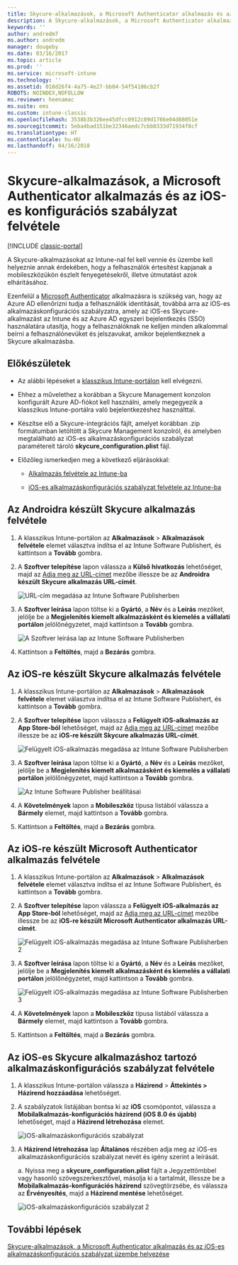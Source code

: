 ```yaml
---
title: Skycure-alkalmazások, a Microsoft Authenticator alkalmazás és az iOS-es konfigurációs szabályzat felvétele
description: A Skycure-alkalmazások, a Microsoft Authenticator alkalmazás és az iOS-es konfigurációs szabályzat felvétele a klasszikus Intune-portálra.
keywords: ''
author: andredm7
ms.author: andredm
manager: dougeby
ms.date: 03/16/2017
ms.topic: article
ms.prod: ''
ms.service: microsoft-intune
ms.technology: ''
ms.assetid: 018d26f4-4a75-4e27-bb04-54f54106cb2f
ROBOTS: NOINDEX,NOFOLLOW
ms.reviewer: heenamac
ms.suite: ems
ms.custom: intune-classic
ms.openlocfilehash: 3538b3b326ee45dfcc0912c89d1766e04d88051e
ms.sourcegitcommit: 5eba4bad151be32346aedc7cbb0333d71934f8cf
ms.translationtype: HT
ms.contentlocale: hu-HU
ms.lasthandoff: 04/16/2018
---
```

# <a name="add-skycure-apps-microsoft-authenticator-app-and-ios-configuration-policy"></a>Skycure-alkalmazások, a Microsoft Authenticator alkalmazás és az iOS-es konfigurációs szabályzat felvétele

[!INCLUDE [classic-portal](../includes/classic-portal.md)]

A Skycure-alkalmazásokat az Intune-nal fel kell vennie és üzembe kell helyeznie annak érdekében, hogy a felhasználók értesítést kapjanak a mobileszközükön észlelt fenyegetésekről, illetve útmutatást azok elhárításához.

Ezenfelül a [Microsoft Authenticator](https://docs.microsoft.com/azure/multi-factor-authentication/end-user/microsoft-authenticator-app-how-to) alkalmazásra is szükség van, hogy az Azure AD ellenőrizni tudja a felhasználók identitását, továbbá arra az iOS-es alkalmazáskonfigurációs szabályzatra, amely az iOS-es Skycure-alkalmazást az Intune és az Azure AD egyszeri bejelentkezés (SSO) használatára utasítja, hogy a felhasználóknak ne kelljen minden alkalommal beírni a felhasználónevüket és jelszavukat, amikor bejelentkeznek a Skycure alkalmazásba.

## <a name="before-you-begin"></a>Előkészületek

-   Az alábbi lépéseket a [klasszikus Intune-portálon](https://manage.microsoft.com/) kell elvégezni.

-   Ehhez a művelethez a korábban a Skycure Management konzolon konfigurált Azure AD-fiókot kell használni, amely megegyezik a klasszikus Intune-portálra való bejelentkezéshez használttal.

-   Készítse elő a Skycure-integrációs fájlt, amelyet korábban .zip formátumban letöltött a Skycure Management konzolról, és amelyben megtalálható az iOS-es alkalmazáskonfigurációs szabályzat paramétereit tároló **skycure\_configuration.plist** fájl.

-   Előzőleg ismerkedjen meg a következő eljárásokkal:

    -   [Alkalmazás felvétele az Intune-ba](/intune-classic/deploy-use/add-apps)

    -   [iOS-es alkalmazáskonfigurációs szabályzat felvétele az Intune-ba](/intune-classic/deploy-use/configure-ios-apps-with-mobile-app-configuration-policies-in-microsoft-intune)

## <a name="to-add-the-skycure-app-for-android"></a>Az Androidra készült Skycure alkalmazás felvétele

1.  A klasszikus Intune-portálon az **Alkalmazások** &gt; **Alkalmazások felvétele** elemet választva indítsa el az Intune Software Publishert, és kattintson a **Tovább** gombra.

2.  A **Szoftver telepítése** lapon válassza a **Külső hivatkozás** lehetőséget, majd az [Adja meg az URL-címet](https://play.google.com/store/apps/details?id=com.skycure.skycure) mezőbe illessze be az **Androidra készült Skycure alkalmazás URL-címét**.

    ![URL-cím megadása az Intune Software Publisherben](../media/mtp/skycure-add-apps-1.png)

3.  A **Szoftver leírása** lapon töltse ki a **Gyártó**, a **Név** és a **Leírás** mezőket, jelölje be a **Megjelenítés kiemelt alkalmazásként és kiemelés a vállalati portálon** jelölőnégyzetet, majd kattintson a **Tovább** gombra.

    ![A Szoftver leírása lap az Intune Software Publisherben](../media/mtp/skycure-add-apps-2.png)

4.  Kattintson a **Feltöltés**, majd a **Bezárás** gombra.

## <a name="to-add-the-skycure-app-for-ios"></a>Az iOS-re készült Skycure alkalmazás felvétele

1.  A klasszikus Intune-portálon az **Alkalmazások** &gt; **Alkalmazások felvétele** elemet választva indítsa el az Intune Software Publishert, és kattintson a **Tovább** gombra.

2.  A **Szoftver telepítése** lapon válassza a **Felügyelt iOS-alkalmazás az App Store-ból** lehetőséget, majd az [Adja meg az URL-címet](https://itunes.apple.com/us/app/skycure/id695620821?mt=8) mezőbe illessze be az **iOS-re készült Skycure alkalmazás URL-címét**.

    ![Felügyelt iOS-alkalmazás megadása az Intune Software Publisherben](../media/mtp/skycure-add-apps-3.png)

3.  A **Szoftver leírása** lapon töltse ki a **Gyártó**, a **Név** és a **Leírás** mezőket, jelölje be a **Megjelenítés kiemelt alkalmazásként és kiemelés a vállalati portálon** jelölőnégyzetet, majd kattintson a **Tovább** gombra.

    ![Az Intune Software Publisher beállításai](../media/mtp/skycure-add-apps-4.png)

4.  A **Követelmények** lapon a **Mobileszköz** típusa listából válassza a **Bármely** elemet, majd kattintson a **Tovább** gombra.

5.  Kattintson a **Feltöltés**, majd a **Bezárás** gombra.

## <a name="to-add-the-microsoft-authenticator-app-for-ios"></a>Az iOS-re készült Microsoft Authenticator alkalmazás felvétele

1.  A klasszikus Intune-portálon az **Alkalmazások** &gt; **Alkalmazások felvétele** elemet választva indítsa el az Intune Software Publishert, és kattintson a **Tovább** gombra.

2.  A **Szoftver telepítése** lapon válassza a **Felügyelt iOS-alkalmazás az App Store-ból** lehetőséget, majd az [Adja meg az URL-címet](https://itunes.apple.com/us/app/microsoft-authenticator/id983156458?mt=8) mezőbe illessze be az **iOS-re készült Microsoft Authenticator alkalmazás URL-címét**.

    ![Felügyelt iOS-alkalmazás megadása az Intune Software Publisherben 2](../media/mtp/skycure-add-apps-5.png)

3.  A **Szoftver leírása** lapon töltse ki a **Gyártó**, a **Név** és a **Leírás** mezőket, jelölje be a **Megjelenítés kiemelt alkalmazásként és kiemelés a vállalati portálon** jelölőnégyzetet, majd kattintson a **Tovább** gombra.

    ![Felügyelt iOS-alkalmazás megadása az Intune Software Publisherben 3](../media/mtp/skycure-add-apps-6.png)

4.  A **Követelmények** lapon a **Mobileszköz** típusa listából válassza a **Bármely** elemet, majd kattintson a **Tovább** gombra.

5.  Kattintson a **Feltöltés**, majd a **Bezárás** gombra.

## <a name="to-add-the-skycure-ios-app-configuration-policy"></a>Az iOS-es Skycure alkalmazáshoz tartozó alkalmazáskonfigurációs szabályzat felvétele

1.  A klasszikus Intune-portálon válassza a **Házirend** &gt; **Áttekintés &gt; Házirend hozzáadása** lehetőséget.

2.  A szabályzatok listájában bontsa ki az **iOS** csomópontot, válassza a **Mobilalkalmazás-konfigurációs házirend (iOS 8.0 és újabb)** lehetőséget, majd a **Házirend létrehozása** elemet.

    ![iOS-alkalmazáskonfigurációs szabályzat](../media/mtp/skycure-add-apps-7.png)

3.  A **Házirend létrehozása** lap **Általános** részében adja meg az iOS-es alkalmazáskonfigurációs szabályzat nevét és igény szerint a leírását.

    a.  Nyissa meg a **skycure\_configuration.plist** fájlt a Jegyzettömbbel vagy hasonló szövegszerkesztővel, másolja ki a tartalmát, illessze be a **Mobilalkalmazás-konfigurációs házirend** szövegtörzsébe, és válassza az **Érvényesítés**, majd a **Házirend mentése** lehetőséget.

       ![iOS-alkalmazáskonfigurációs szabályzat 2](../media/mtp/skycure-add-apps-8.png)

## <a name="next-steps"></a>További lépések

[Skycure-alkalmazások, a Microsoft Authenticator alkalmazás és az iOS-es alkalmazáskonfigurációs szabályzat üzembe helyezése](/intune-classic/deploy-use/deploy-skycure-apps-microsoft-authenticator-app-and-ios-app-configuration-policy)
